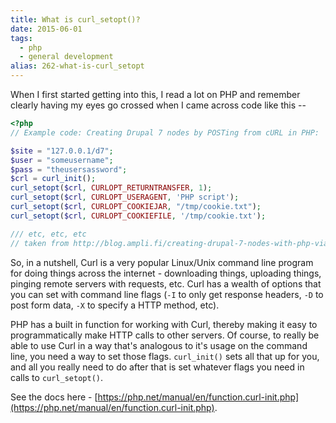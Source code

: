 ```yaml
---
title: What is curl_setopt()?
date: 2015-06-01
tags: 
  - php
  - general development
alias: 262-what-is-curl_setopt
---
```


When I first started getting into this, I read a lot on PHP and remember clearly having my eyes go crossed when I came across code like this --

~~~php
<?php
// Example code: Creating Drupal 7 nodes by POSTing from cURL in PHP:

$site = "127.0.0.1/d7";
$user = "someusername";
$pass = "theusersassword";
$crl = curl_init();
curl_setopt($crl, CURLOPT_RETURNTRANSFER, 1);
curl_setopt($crl, CURLOPT_USERAGENT, 'PHP script');
curl_setopt($crl, CURLOPT_COOKIEJAR, "/tmp/cookie.txt");
curl_setopt($crl, CURLOPT_COOKIEFILE, '/tmp/cookie.txt');

/// etc, etc, etc
// taken from http://blog.ampli.fi/creating-drupal-7-nodes-with-php-via-the-restws-api/
~~~

So, in a nutshell, Curl is a very popular Linux/Unix command line program for doing things across the internet - downloading things, uploading things, pinging remote servers with requests, etc. Curl has a wealth of options that you can set with command line flags (`-I` to only get response headers, `-D` to post form data, `-X` to specify a HTTP method, etc).

PHP has a built in function for working with Curl, thereby making it easy to programmatically make HTTP calls to other servers. Of course, to really be able to use Curl in a way that's analogous to it's usage on the command line, you need a way to set those flags. `curl_init()` sets all that up for you, and all you really need to do after that is set whatever flags you need in calls to `curl_setopt()`.

See the docs here - [https://php.net/manual/en/function.curl-init.php](https://php.net/manual/en/function.curl-init.php).